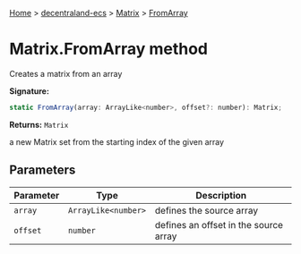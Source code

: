 [Home](./index) &gt; [decentraland-ecs](./decentraland-ecs.md) &gt; [Matrix](./decentraland-ecs.matrix.md) &gt; [FromArray](./decentraland-ecs.matrix.fromarray.md)

# Matrix.FromArray method

Creates a matrix from an array

**Signature:**
```javascript
static FromArray(array: ArrayLike<number>, offset?: number): Matrix;
```
**Returns:** `Matrix`

a new Matrix set from the starting index of the given array

## Parameters

|  Parameter | Type | Description |
|  --- | --- | --- |
|  `array` | `ArrayLike<number>` | defines the source array |
|  `offset` | `number` | defines an offset in the source array |

